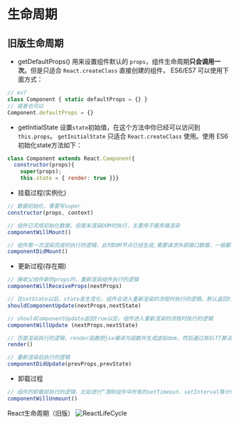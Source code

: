 # 生命周期





## 旧版生命周期

- getDefaultProps()
用来设置组件默认的 `props`，组件生命周期**只会调用一次**。但是只适合 `React.createClass` 直接创建的组件， ES6/ES7 可以使用下面方式：

```jsx
// es7
class Component { static defaultProps = {} }
// 或者也可以
Component.defaultProps = {}
```

- getInitialState
设置`state`初始值，在这个方法中你已经可以访问到 `this.props`。 `getInitialState` 只适合 `React.createClass` 使用。使用 ES6 初始化state方法如下：

```jsx
class Component extends React.Component{
  constructor(props){
    super(props);
    this.state = { render: true }}}
```

- 挂载过程(实例化)
  
```jsx
// 数据初始化，需要写super
constructor(props, context)

// 组件已完成初始化数据，但是未渲染DOM时执行，主要用于服务端渲染
componentWillMount()

// 组件第一次渲染完成时执行的逻辑，此时DOM节点已经生成,需要请求外部接口数据，一般都在这里处理
componentDidMount()
```

- 更新过程(存在期)
  
```jsx
// 接收父组件新的props时，重新渲染组件执行的逻辑
componentWillReceiveProps(nextProps)

// 在setState以后，state发生变化，组件会进入重新渲染的流程时执行的逻辑。默认返回true。在这个生命周期中return false可以阻止组件的更新，组件不会再次渲染，主要用于性能优化
shouldComponentUpdate(nextProps,nextState)

// shouldComponentUpdate返回true以后，组件进入重新渲染的流程时执行的逻辑
componentWillUpdate (nextProps,nextState)

// 页面渲染执行的逻辑，render函数把jsx编译为函数并生成虚拟dom，然后通过其diff算法比较更新前后的新旧DOM树，并渲染更改后的节点
render()

// 重新渲染后执行的逻辑
componentDidUpdate(prevProps,prevState)
```

- 卸载过程
  
```jsx
// 组件的卸载前执行的逻辑，比如进行“清除组件中所有的setTimeout、setInterval等计时器”或“移除所有组件中的监听器removeEventListener”等操作
componentWillUnmount()
```


React生命周期（旧版）
![ReactLifeCycle](https://upload-images.jianshu.io/upload_images/16775500-8d325f8093591c76.jpg)